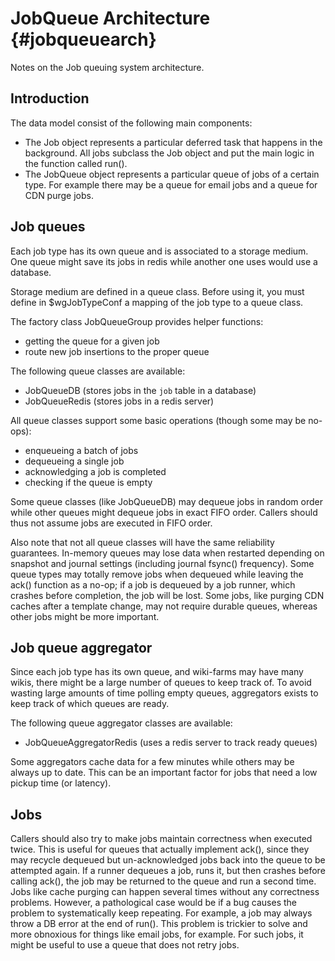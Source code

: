 JobQueue Architecture {#jobqueuearch}
=====================
Notes on the Job queuing system architecture.

## Introduction

The data model consist of the following main components:
* The Job object represents a particular deferred task that happens in the
  background. All jobs subclass the Job object and put the main logic in the
  function called run().
* The JobQueue object represents a particular queue of jobs of a certain type.
  For example there may be a queue for email jobs and a queue for CDN purge
  jobs.

## Job queues

Each job type has its own queue and is associated to a storage medium. One
queue might save its jobs in redis while another one uses would use a database.

Storage medium are defined in a queue class. Before using it, you must
define in $wgJobTypeConf a mapping of the job type to a queue class.

The factory class JobQueueGroup provides helper functions:
- getting the queue for a given job
- route new job insertions to the proper queue

The following queue classes are available:
* JobQueueDB (stores jobs in the `job` table in a database)
* JobQueueRedis (stores jobs in a redis server)

All queue classes support some basic operations (though some may be no-ops):
* enqueueing a batch of jobs
* dequeueing a single job
* acknowledging a job is completed
* checking if the queue is empty

Some queue classes (like JobQueueDB) may dequeue jobs in random order while other
queues might dequeue jobs in exact FIFO order. Callers should thus not assume jobs
are executed in FIFO order.

Also note that not all queue classes will have the same reliability guarantees.
In-memory queues may lose data when restarted depending on snapshot and journal
settings (including journal fsync() frequency).  Some queue types may totally remove
jobs when dequeued while leaving the ack() function as a no-op; if a job is
dequeued by a job runner, which crashes before completion, the job will be
lost. Some jobs, like purging CDN caches after a template change, may not
require durable queues, whereas other jobs might be more important.

## Job queue aggregator

Since each job type has its own queue, and wiki-farms may have many wikis,
there might be a large number of queues to keep track of. To avoid wasting
large amounts of time polling empty queues, aggregators exists to keep track
of which queues are ready.

The following queue aggregator classes are available:
* JobQueueAggregatorRedis (uses a redis server to track ready queues)

Some aggregators cache data for a few minutes while others may be always up to date.
This can be an important factor for jobs that need a low pickup time (or latency).

## Jobs

Callers should also try to make jobs maintain correctness when executed twice.
This is useful for queues that actually implement ack(), since they may recycle
dequeued but un-acknowledged jobs back into the queue to be attempted again. If
a runner dequeues a job, runs it, but then crashes before calling ack(), the
job may be returned to the queue and run a second time. Jobs like cache purging can
happen several times without any correctness problems. However, a pathological case
would be if a bug causes the problem to systematically keep repeating. For example,
a job may always throw a DB error at the end of run(). This problem is trickier to
solve and more obnoxious for things like email jobs, for example. For such jobs,
it might be useful to use a queue that does not retry jobs.
